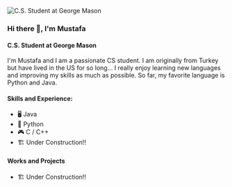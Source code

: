 ![C.S. Student at George Mason](https://arturssmirnovs.github.io/github-profile-readme-generator/images/banner.png)
### Hi there 👋, I'm Mustafa
#### C.S. Student at George Mason

I'm Mustafa and I am a passionate CS student. I am originally from Turkey but have lived in the US for so long... I really enjoy learning new languages and improving my skills as much as possible. So far, my favorite language is Python and Java. 

#### Skills and Experience:
* 🖥️ Java
* 🐍 Python
* 🎮 C / C++
* 🏗️ Under Construction!!

#### Works and Projects
* 🏗️ Under Construction!!
